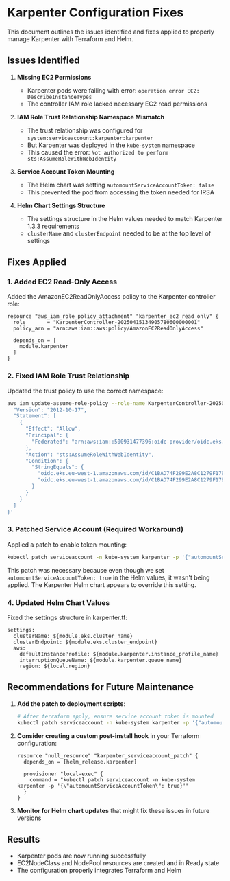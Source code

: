 # Karpenter Configuration Fixes

This document outlines the issues identified and fixes applied to properly manage Karpenter with Terraform and Helm.

## Issues Identified

1. **Missing EC2 Permissions**
   - Karpenter pods were failing with error: `operation error EC2: DescribeInstanceTypes`
   - The controller IAM role lacked necessary EC2 read permissions

2. **IAM Role Trust Relationship Namespace Mismatch**
   - The trust relationship was configured for `system:serviceaccount:karpenter:karpenter`
   - But Karpenter was deployed in the `kube-system` namespace
   - This caused the error: `Not authorized to perform sts:AssumeRoleWithWebIdentity`

3. **Service Account Token Mounting**
   - The Helm chart was setting `automountServiceAccountToken: false`
   - This prevented the pod from accessing the token needed for IRSA

4. **Helm Chart Settings Structure**
   - The settings structure in the Helm values needed to match Karpenter 1.3.3 requirements
   - `clusterName` and `clusterEndpoint` needed to be at the top level of settings

## Fixes Applied

### 1. Added EC2 Read-Only Access

Added the AmazonEC2ReadOnlyAccess policy to the Karpenter controller role:

```hcl
resource "aws_iam_role_policy_attachment" "karpenter_ec2_read_only" {
  role       = "KarpenterController-20250415134905780600000001"
  policy_arn = "arn:aws:iam::aws:policy/AmazonEC2ReadOnlyAccess"
  
  depends_on = [
    module.karpenter
  ]
}
```

### 2. Fixed IAM Role Trust Relationship

Updated the trust policy to use the correct namespace:

```bash
aws iam update-assume-role-policy --role-name KarpenterController-20250415134905780600000001 --policy-document '{
  "Version": "2012-10-17",
  "Statement": [
    {
      "Effect": "Allow",
      "Principal": {
        "Federated": "arn:aws:iam::500931477396:oidc-provider/oidc.eks.eu-west-1.amazonaws.com/id/C1BAD74F299E2A8C1279F17ED9282968"
      },
      "Action": "sts:AssumeRoleWithWebIdentity",
      "Condition": {
        "StringEquals": {
          "oidc.eks.eu-west-1.amazonaws.com/id/C1BAD74F299E2A8C1279F17ED9282968:sub": "system:serviceaccount:kube-system:karpenter",
          "oidc.eks.eu-west-1.amazonaws.com/id/C1BAD74F299E2A8C1279F17ED9282968:aud": "sts.amazonaws.com"
        }
      }
    }
  ]
}'
```

### 3. Patched Service Account (Required Workaround)

Applied a patch to enable token mounting:

```bash
kubectl patch serviceaccount -n kube-system karpenter -p '{"automountServiceAccountToken": true}'
```

This patch was necessary because even though we set `automountServiceAccountToken: true` in the Helm values, it wasn't being applied. The Karpenter Helm chart appears to override this setting.

### 4. Updated Helm Chart Values

Fixed the settings structure in karpenter.tf:

```hcl
settings:
  clusterName: ${module.eks.cluster_name}
  clusterEndpoint: ${module.eks.cluster_endpoint}
  aws:
    defaultInstanceProfile: ${module.karpenter.instance_profile_name}
    interruptionQueueName: ${module.karpenter.queue_name}
    region: ${local.region}
```

## Recommendations for Future Maintenance

1. **Add the patch to deployment scripts**:
   ```bash
   # After terraform apply, ensure service account token is mounted
   kubectl patch serviceaccount -n kube-system karpenter -p '{"automountServiceAccountToken": true}'
   ```

2. **Consider creating a custom post-install hook** in your Terraform configuration:
   ```hcl
   resource "null_resource" "karpenter_serviceaccount_patch" {
     depends_on = [helm_release.karpenter]
     
     provisioner "local-exec" {
       command = "kubectl patch serviceaccount -n kube-system karpenter -p '{\"automountServiceAccountToken\": true}'"
     }
   }
   ```

3. **Monitor for Helm chart updates** that might fix these issues in future versions

## Results

- Karpenter pods are now running successfully
- EC2NodeClass and NodePool resources are created and in Ready state
- The configuration properly integrates Terraform and Helm